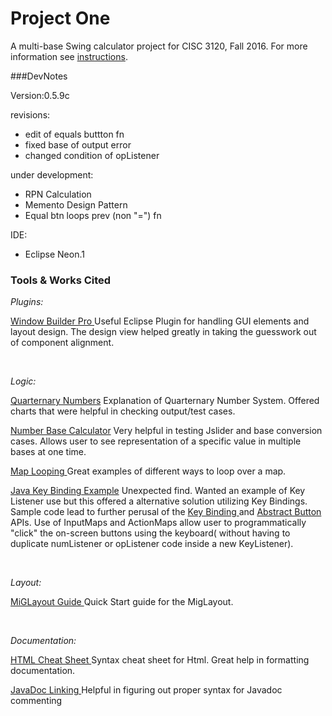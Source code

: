 # Project One


A multi-base Swing calculator project for CISC 3120, Fall 2016. For more information see [instructions](http://bc-cisc3120-f16.github.io/project1).

###DevNotes

<p>

Version:0.5.9c
</p>
<p>
revisions:
<ul>
	<li>edit of equals buttton fn</li> 
	<li>fixed base of output error</li>
	<li>changed condition of opListener</li>
</ul>

under development:
<ul>
	<li> RPN Calculation </li>
	<li> Memento Design Pattern </li>
	<li> Equal btn loops prev (non "=") fn</li>

</ul>

IDE:
<ul>
	<li> Eclipse Neon.1 </li>
</ul>
</p>


### Tools & Works Cited 

<em> Plugins:</em>

 <p><a href="http://www.eclipse.org/windowbuilder/">Window Builder Pro </a>
Useful Eclipse Plugin for handling GUI elements and layout design. The design view helped greatly in taking the guesswork out of component alignment. 
 </p>
 <br>

 <em> Logic: </em>
 <p><a href="https://en.wikipedia.org/wiki/Quaternary_numeral_system"> Quarternary Numbers</a> Explanation of Quarternary Number System. Offered charts that were helpful in checking output/test cases.
 </p>
 <p>
<a href="http://www.cleavebooks.co.uk/scol/calnumba.htm"> Number Base Calculator</a> Very helpful in testing Jslider and base conversion cases. Allows user to see representation of a specific value in multiple bases at one time.
</p>
<p>
<p>
<a href="http://www.java67.com/2014/05/3-examples-to-loop-map-in-java-foreach.html"> Map Looping </a> Great examples of different ways to loop over a map.
</p>

 <p><a href="http://stackoverflow.com/questions/27283908/java-jbutton-keylistener"> Java Key Binding Example</a> Unexpected find. Wanted an example of Key Listener use but this offered a alternative solution utilizing Key Bindings. Sample code lead to further perusal of the <a href="https://docs.oracle.com/javase/tutorial/uiswing/misc/keybinding.html">Key Binding </a> and <a href="https://docs.oracle.com/javase/7/docs/api/javax/swing/AbstractButton.html"> Abstract Button</a> APIs. Use of InputMaps and ActionMaps allow user to programmatically "click" the on-screen buttons using the keyboard( without having to duplicate numListener or opListener code inside a new KeyListener).
 </p> 
 <br>
 
 <em> Layout: </em>
 <p> 
 <a href="http://miglayout.com/QuickStart.pdf"> MiGLayout Guide </a> Quick Start guide for the MigLayout.
 </p>
 <br>
 
 <em> Documentation: </em>
 <p>
 <a href ="https://www.wired.com/2010/02/html_cheatsheet/"> HTML Cheat Sheet </a>
Syntax cheat sheet for Html. Great help in formatting documentation.
</p>
<a href= "http://corochann.com/get-to-know-coding-rule-of-javadoc-in-10-mins-366.html#see">JavaDoc Linking </a>Helpful in figuring out proper syntax for Javadoc commenting
</p>



